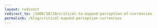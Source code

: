 ```yaml
---
layout: redirect
redirect_to: /2008/10/29/critical-to-expand-perception-of-currencies
permalink: /blog/critical-expand-perception-currencies
---
```

